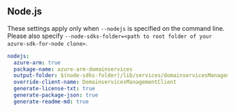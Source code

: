 ## Node.js

These settings apply only when `--nodejs` is specified on the command line.
Please also specify `--node-sdks-folder=<path to root folder of your azure-sdk-for-node clone>`.

``` yaml $(nodejs)
nodejs:
  azure-arm: true
  package-name: azure-arm-domainservices
  output-folder: $(node-sdks-folder)/lib/services/domainservicesManagement
  override-client-name: DomainservicesManagementClient
  generate-license-txt: true
  generate-package-json: true
  generate-readme-md: true
```
